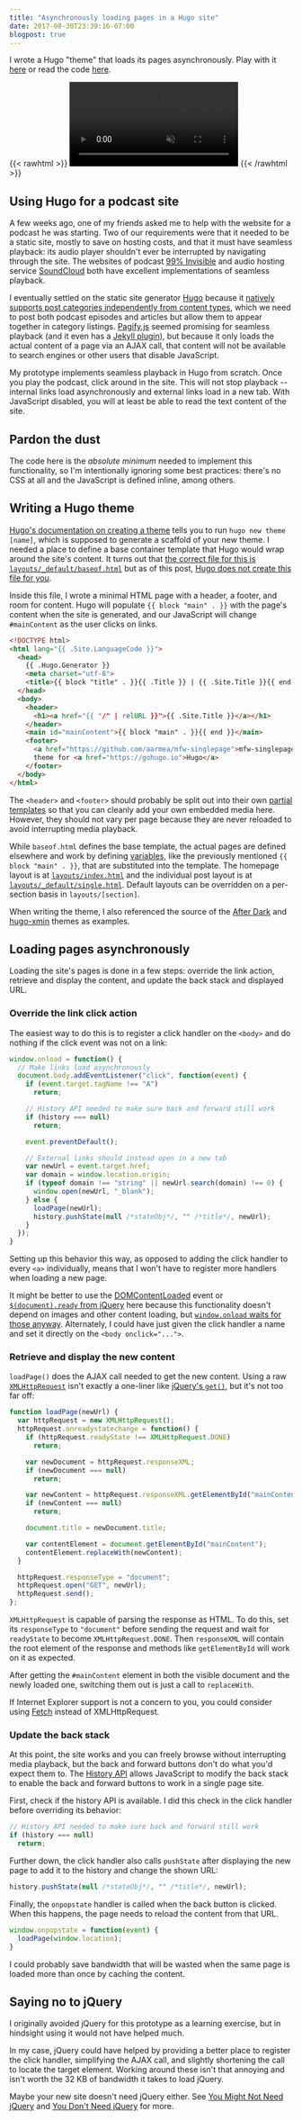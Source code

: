 ```yaml
---
title: "Asynchronously loading pages in a Hugo site"
date: 2017-08-30T23:39:16-07:00
blogpost: true
---
```


I wrote a Hugo "theme" that loads its pages asynchronously. Play with it
[here](https://aarmea.github.io/mfw-singlepage/) or read the code
[here](https://github.com/aarmea/mfw-singlepage/tree/e17c04d/).

{{< rawhtml >}}
  <video autoplay playsinline loop muted class="playpause-with-visibility">
    <source src="/post/async-load-hugo/main.webm" type="video/webm">
    <source src="/post/async-load-hugo/main.mp4" type="video/mp4">
  </video>
{{< /rawhtml >}}

<!--more-->

## Using Hugo for a podcast site

A few weeks ago, one of my friends asked me to help with the website for a
podcast he was starting. Two of our requirements were that it needed to be a
static site, mostly to save on hosting costs, and that it must have seamless
playback: its audio player shouldn't ever be interrupted by navigating through
the site. The websites of podcast [99%
Invisible](http://99percentinvisible.org/) and audio hosting service
[SoundCloud](https://soundcloud.com/) both have excellent implementations of
seamless playback.

I eventually settled on the static site generator [Hugo](https://gohugo.io/)
because it [natively supports post categories independently from content
types](https://gohugo.io/content-management/types/), which we need to post both
podcast episodes and articles but allow them to appear together in category
listings. [Pagify.js](https://github.com/cmPolis/Pagify) seemed promising for
seamless playback (and it even has a [Jekyll
plugin](https://github.com/JCB-K/singlepage-jekyll)), but because it only loads
the actual content of a page via an AJAX call, that content will not be
available to search engines or other users that disable JavaScript.

My prototype implements seamless playback in Hugo from scratch. Once you play
the podcast, click around in the site. This will not stop playback -- internal
links load asynchronously and external links load in a new tab. With JavaScript
disabled, you will at least be able to read the text content of the site.

## Pardon the dust

The code here is the *absolute minimum* needed to implement this functionality,
so I'm intentionally ignoring some best practices: there's no CSS at all and the
JavaScript is defined inline, among others.

## Writing a Hugo theme

[Hugo's documentation on creating a theme](https://gohugo.io/themes/creating/)
tells you to run `hugo new theme [name]`, which is supposed to generate a
scaffold of your new theme. I needed a place to define a base container template
that Hugo would wrap around the site's content. It turns out that [the correct
file for this is
`layouts/_default/baseof.html`](https://gohugo.io/templates/base/) but as of
this post, [Hugo does not create this file for
you](https://github.com/gohugoio/hugo/issues/3576).

Inside this file, I wrote a minimal HTML page with a header, a footer, and room
for content. Hugo will populate `{{ block "main" . }}` with the page's content
when the site is generated, and our JavaScript will change `#mainContent` as the
user clicks on links.

```html
<!DOCTYPE html>
<html lang="{{ .Site.LanguageCode }}">
  <head>
    {{ .Hugo.Generator }}
    <meta charset="utf-8">
    <title>{{ block "title" . }}{{ .Title }} | {{ .Site.Title }}{{ end }}</title>
  </head>
  <body>
    <header>
      <h1><a href="{{ "/" | relURL }}">{{ .Site.Title }}</a></h1>
    </header>
    <main id="mainContent">{{ block "main" . }}{{ end }}</main>
    <footer>
      <a href="https://github.com/aarmea/mfw-singlepage">mfw-singlepage</a>
      theme for <a href="https://gohugo.io">Hugo</a>
    </footer>
  </body>
</html>
```

The `<header>` and `<footer>` should probably be split out into their own
[partial templates](https://gohugo.io/templates/partials/) so that you can
cleanly add your own embedded media here. However, they should not vary per page
because they are never reloaded to avoid interrupting media playback.

While `baseof.html` defines the base template, the actual pages are defined
elsewhere and work by defining [variables](https://gohugo.io/variables/), like
the previously mentioned `{{ block "main" . }}`, that are substituted into the
template. The homepage layout is at
[`layouts/index.html`](https://github.com/aarmea/mfw-singlepage/blob/e17c04dbc59b93b6dbb50b0cfa8660fb464d864d/layouts/index.html)
and the individual post layout is at
[`layouts/_default/single.html`](https://github.com/aarmea/mfw-singlepage/tree/e17c04dbc59b93b6dbb50b0cfa8660fb464d864d/layouts/_default).
Default layouts can be overridden on a per-section basis in `layouts/[section]`.

When writing the theme, I also referenced the source of the [After
Dark](https://comfusion.github.io/after-dark/) and
[hugo-xmin](https://github.com/yihui/hugo-xmin) themes as examples.

## Loading pages asynchronously

Loading the site's pages is done in a few steps: override the link action,
retrieve and display the content, and update the back stack and displayed URL.

### Override the link click action

The easiest way to do this is to register a click handler on the `<body>` and do
nothing if the click event was not on a link:

```javascript
window.onload = function() {
  // Make links load asynchronously
  document.body.addEventListener("click", function(event) {
    if (event.target.tagName !== "A")
      return;

    // History API needed to make sure back and forward still work
    if (history === null)
      return;

    event.preventDefault();

    // External links should instead open in a new tab
    var newUrl = event.target.href;
    var domain = window.location.origin;
    if (typeof domain !== "string" || newUrl.search(domain) !== 0) {
      window.open(newUrl, "_blank");
    } else {
      loadPage(newUrl);
      history.pushState(null /*stateObj*/, "" /*title*/, newUrl);
    }
  });
}
```

Setting up this behavior this way, as opposed to adding the click handler to
every `<a>` individually, means that I won't have to register more handlers
when loading a new page.

It might be better to use the
[DOMContentLoaded](https://developer.mozilla.org/en-US/docs/Web/Events/DOMContentLoaded)
event or [`$(document).ready` from
jQuery](https://learn.jquery.com/using-jquery-core/document-ready/) here because
this functionality doesn't depend on images and other content loading, but
[`window.onload` waits for those
anyway](http://mdn.beonex.com/en/DOM/window.onload.html). Alternately, I could
have just given the click handler a name and set it directly on the `<body
onclick="...">`.

### Retrieve and display the new content

`loadPage()` does the AJAX call needed to get the new content. Using a raw
[`XMLHttpRequest`](https://developer.mozilla.org/en-US/docs/Web/API/XMLHttpRequest)
isn't exactly a one-liner like [jQuery's
`get()`](https://api.jquery.com/jQuery.get/), but it's not too far off:

```javascript
function loadPage(newUrl) {
  var httpRequest = new XMLHttpRequest();
  httpRequest.onreadystatechange = function() {
    if (httpRequest.readyState !== XMLHttpRequest.DONE)
      return;

    var newDocument = httpRequest.responseXML;
    if (newDocument === null)
      return;

    var newContent = httpRequest.responseXML.getElementById("mainContent");
    if (newContent === null)
      return;

    document.title = newDocument.title;

    var contentElement = document.getElementById("mainContent");
    contentElement.replaceWith(newContent);
  }

  httpRequest.responseType = "document";
  httpRequest.open("GET", newUrl);
  httpRequest.send();
};
```

`XMLHttpRequest` is capable of parsing the response as HTML. To do this, set its
`responseType` to `"document"` before sending the request and wait for
`readyState` to become `XMLHttpRequest.DONE`. Then `responseXML` will contain
the root element of the response and methods like `getElementById` will work on
it as expected.

After getting the `#mainContent` element in both the visible
document and the newly loaded one, switching them out is just a call to
`replaceWith`.

If Internet Explorer support is not a concern to you, you could consider using
[Fetch](https://developer.mozilla.org/en-US/docs/Web/API/Fetch_API) instead of
XMLHttpRequest.

### Update the back stack

At this point, the site works and you can freely browse without interrupting
media playback, but the back and forward buttons don't do what you'd expect them
to. The [History
API](https://developer.mozilla.org/en-US/docs/Web/API/History_API) allows
JavaScript to modify the back stack to enable the back and forward buttons to
work in a single page site.

First, check if the history API is available. I did this check in the click
handler before overriding its behavior:

```javascript
// History API needed to make sure back and forward still work
if (history === null)
  return;
```

Further down, the click handler also calls `pushState` after displaying the new
page to add it to the history and change the shown URL:

```javascript
history.pushState(null /*stateObj*/, "" /*title*/, newUrl);
```

Finally, the `onpopstate` handler is called when the back button is clicked.
When this happens, the page needs to reload the content from that URL.

```javascript
window.onpopstate = function(event) {
  loadPage(window.location);
}
```

I could probably save bandwidth that will be wasted when the same page is loaded
more than once by caching the content.

## Saying no to jQuery

I originally avoided jQuery for this prototype as a learning exercise, but in
hindsight using it would not have helped much.

In my case, jQuery could have helped by providing a better place to register the
click handler, simplifying the AJAX call, and slightly shortening the call to
locate the target element. Working around these isn't that annoying and isn't
worth the 32 KB of bandwidth it takes to load jQuery.

Maybe your new site doesn't need jQuery either. See [You Might Not Need
jQuery](http://youmightnotneedjquery.com/) and [You Don't Need
jQuery](https://blog.garstasio.com/you-dont-need-jquery/why-not/) for more.

